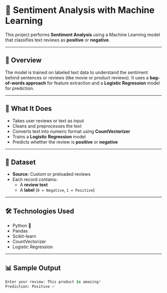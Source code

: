 # 💬 Sentiment Analysis with Machine Learning

This project performs **Sentiment Analysis** using a Machine Learning model that classifies text reviews as **positive** or **negative**.

---

## 📌 Overview

The model is trained on labeled text data to understand the sentiment behind sentences or reviews (like movie or product reviews). It uses a **bag-of-words approach** for feature extraction and a **Logistic Regression** model for prediction.

---

## 🧠 What It Does

- Takes user reviews or text as input
- Cleans and preprocesses the text
- Converts text into numeric format using **CountVectorizer**
- Trains a **Logistic Regression** model
- Predicts whether the review is **positive** or **negative**

---

## 📂 Dataset

- **Source**: Custom or preloaded reviews
- Each record contains:
  - A **review text**
  - A **label** (`0 = Negative`, `1 = Positive`)

---

## 🛠️ Technologies Used

- Python 🐍
- Pandas
- Scikit-learn
- CountVectorizer
- Logistic Regression

---

## 📊 Sample Output

```python
Enter your review: This product is amazing!
Prediction: Positive ✅
